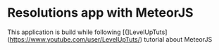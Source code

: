 # Resolutions app with MeteorJS
This application is build while following [(]LevelUpTuts](https://www.youtube.com/user/LevelUpTuts/) tutorial about MeteorJS
